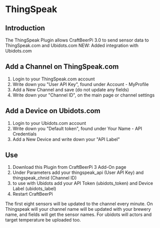 # ThingSpeak

## Introduction
The ThingSpeak Plugin allows CraftBeerPi 3.0 to send sensor data to ThingSpeak.com and Ubidots.com
NEW: Added integration with Ubidots.com

## Add a Channel on ThingSpeak.com
1. Login to your ThingSpeak.com account
2. Write down you "User API Key", found under Account - MyProfile
3. Add a New Channel and save (do not update any fields)
4. Write down your "Channel ID", on the main page or channel settings

## Add a Device on Ubidots.com
1. Login to your Ubidots.com account
2. Write down you "Default token", found under Your Name - API Credentials
3. Add a New Device and write down your "API Label"

## Use
1. Download this Plugin from CraftBeerPi 3 Add-On page
2. Under Parameters add your thingspeak_api (User API Key) and thingspeak_chnid (Channel ID)
3. to use with Ubidots add your API Token (ubidots_token) and Device Label (ubidots_label)
4. Restart CraftBeerPi

The first eight sensors will be updated to the channel every minute. 
On Thingspeak will your channel name will be updated with your brewery name, and fields will get the sensor names.
For ubidots will actors and target temperature be uploaded too.
